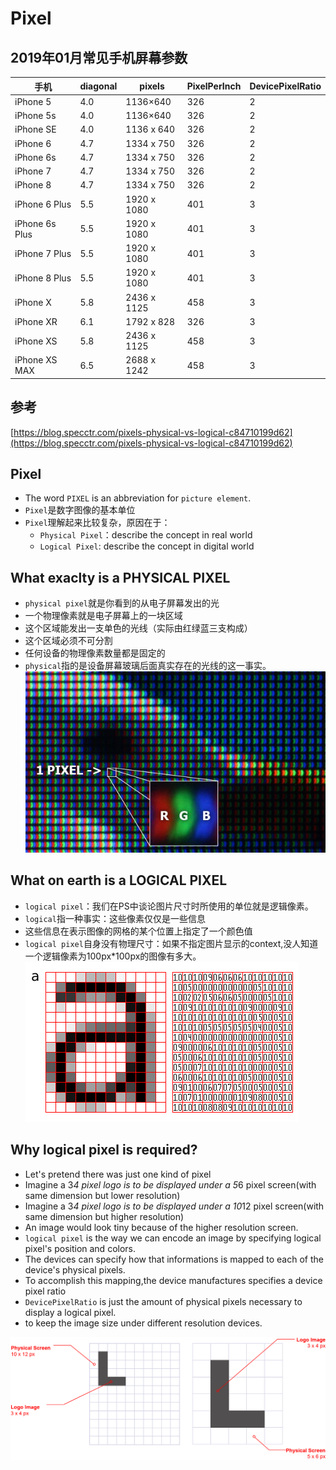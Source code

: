 # Pixel

## 2019年01月常见手机屏幕参数
|手机|diagonal|pixels|PixelPerInch|DevicePixelRatio|
|-|-|-|-|-|
|iPhone 5|4.0|1136×640|326|2|
|iPhone 5s|4.0|1136×640|326|2|
|iPhone SE|4.0|1136 x 640|326|2|
|iPhone 6|4.7|1334 x 750|326|2|
|iPhone 6s|4.7|1334 x 750|326|2|
|iPhone 7|4.7|1334 x 750|326|2|
|iPhone 8|4.7|1334 x 750 |326|2|
|iPhone 6 Plus|5.5|1920 x 1080|401|3|
|iPhone 6s Plus|5.5|1920 x 1080|401|3|
|iPhone 7 Plus|5.5|1920 x 1080|401|3|
|iPhone 8 Plus|5.5|1920 x 1080|401|3|
|iPhone X|5.8|2436 x 1125|458|3|
|iPhone XR|6.1|1792 x 828|326|3|
|iPhone XS|5.8|2436 x 1125|458|3|
|iPhone XS MAX|6.5|2688 x 1242|458|3|

## 参考
[https://blog.specctr.com/pixels-physical-vs-logical-c84710199d62](https://blog.specctr.com/pixels-physical-vs-logical-c84710199d62)


## Pixel
- The word `PIXEL` is an abbreviation for `picture element`.
- `Pixel`是数字图像的基本单位
- `Pixel`理解起来比较复杂，原因在于：
  - `Physical Pixel`：describe the concept in real world
  - `Logical Pixel`: describe the concept in digital world

## What exaclty is a PHYSICAL PIXEL
- `physical pixel`就是你看到的从电子屏幕发出的光
- 一个物理像素就是电子屏幕上的一块区域
- 这个区域能发出一支单色的光线（实际由红绿蓝三支构成）
- 这个区域必须不可分割
- 任何设备的物理像素数量都是固定的
- `physical`指的是设备屏幕玻璃后面真实存在的光线的这一事实。
![Physical Pixel](./images/physical-pixel.jpeg)

## What on earth is a LOGICAL PIXEL
- `logical pixel`：我们在PS中谈论图片尺寸时所使用的单位就是逻辑像素。
- `logical`指一种事实：这些像素仅仅是一些信息
- 这些信息在表示图像的网格的某个位置上指定了一个颜色值
- `logical pixel`自身没有物理尺寸：如果不指定图片显示的context,没人知道一个逻辑像素为100px*100px的图像有多大。
![In this example color values are grayscale](./images/pixel-grayscale.png)

## Why logical pixel is required?
- Let's pretend there was just one kind of pixel
- Imagine a 3*4 pixel logo is to be displayed under a 5*6 pixel screen(with same dimension but lower resolution)
- Imagine a 3*4 pixel logo is to be displayed under a 10*12 pixel screen(with same dimension but higher resolution)
- An image would look tiny because of the higher resolution screen.
- `logical pixel` is the way we can encode an image by specifying logical pixel's position and colors.
- The devices can specify how that informations is mapped to each of the device's physical pixels.
- To accomplish this mapping,the device manufactures specifies a device pixel ratio
- `DevicePixelRatio` is just the amount of physical pixels necessary to display a logical pixel.
- to keep the image size under different resolution devices.


![3 x 4 px logo on low-res and high-res screens](./images/pixel-different-res.png)
